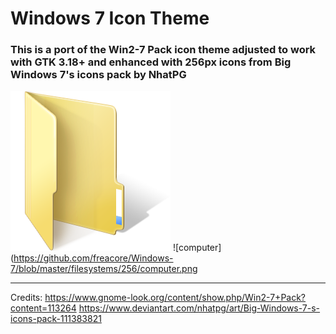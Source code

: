 # Windows 7 Icon Theme
### This is a port of the Win2-7 Pack icon theme adjusted to work with GTK 3.18+ and enhanced with 256px icons from Big Windows 7's icons pack by NhatPG 


![folder](https://github.com/freacore/Windows-7/blob/master/filesystems/256/folder.png)
![computer](https://github.com/freacore/Windows-7/blob/master/filesystems/256/computer.png

---
Credits: 
https://www.gnome-look.org/content/show.php/Win2-7+Pack?content=113264
https://www.deviantart.com/nhatpg/art/Big-Windows-7-s-icons-pack-111383821
